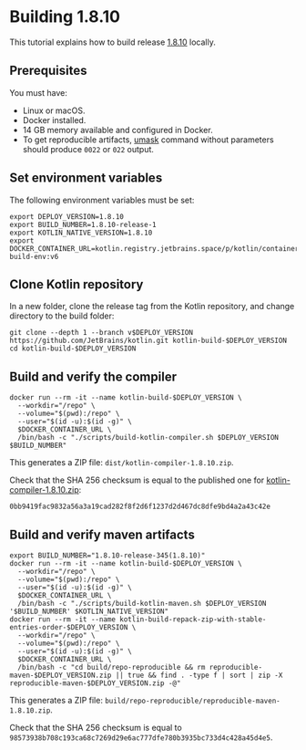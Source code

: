 # Building 1.8.10

This tutorial explains how to build release [1.8.10](https://github.com/JetBrains/kotlin/releases/tag/v1.8.10) locally.

## Prerequisites

You must have:
* Linux or macOS.
* Docker installed.
* 14 GB memory available and configured in Docker.
* To get reproducible artifacts, [umask](https://en.wikipedia.org/wiki/Umask) command without parameters should
  produce `0022` or `022` output.

## Set environment variables

The following environment variables must be set:

```shell
export DEPLOY_VERSION=1.8.10
export BUILD_NUMBER=1.8.10-release-1
export KOTLIN_NATIVE_VERSION=1.8.10
export DOCKER_CONTAINER_URL=kotlin.registry.jetbrains.space/p/kotlin/containers/kotlin-build-env:v6
```

## Clone Kotlin repository

In a new folder, clone the release tag from the Kotlin repository, and change directory to the build folder:

```shell
git clone --depth 1 --branch v$DEPLOY_VERSION https://github.com/JetBrains/kotlin.git kotlin-build-$DEPLOY_VERSION
cd kotlin-build-$DEPLOY_VERSION
```

## Build and verify the compiler

```shell
docker run --rm -it --name kotlin-build-$DEPLOY_VERSION \
  --workdir="/repo" \
  --volume="$(pwd):/repo" \
  --user="$(id -u):$(id -g)" \
  $DOCKER_CONTAINER_URL \
  /bin/bash -c "./scripts/build-kotlin-compiler.sh $DEPLOY_VERSION $BUILD_NUMBER"
```

This generates a ZIP file: `dist/kotlin-compiler-1.8.10.zip`.

Check that the SHA 256 checksum is equal to the published one for [kotlin-compiler-1.8.10.zip](https://github.com/JetBrains/kotlin/releases/download/v1.8.10/kotlin-compiler-1.8.10.zip):

`0bb9419fac9832a56a3a19cad282f8f2d6f1237d2d467dc8dfe9bd4a2a43c42e`

## Build and verify maven artifacts

```shell
export BUILD_NUMBER="1.8.10-release-345(1.8.10)"
docker run --rm -it --name kotlin-build-$DEPLOY_VERSION \
  --workdir="/repo" \
  --volume="$(pwd):/repo" \
  --user="$(id -u):$(id -g)" \
  $DOCKER_CONTAINER_URL \
  /bin/bash -c "./scripts/build-kotlin-maven.sh $DEPLOY_VERSION '$BUILD_NUMBER' $KOTLIN_NATIVE_VERSION"
docker run --rm -it --name kotlin-build-repack-zip-with-stable-entries-order-$DEPLOY_VERSION \
  --workdir="/repo" \
  --volume="$(pwd):/repo" \
  --user="$(id -u):$(id -g)" \
  $DOCKER_CONTAINER_URL \
  /bin/bash -c "cd build/repo-reproducible && rm reproducible-maven-$DEPLOY_VERSION.zip || true && find . -type f | sort | zip -X reproducible-maven-$DEPLOY_VERSION.zip -@"
```

This generates a ZIP file: `build/repo-reproducible/reproducible-maven-1.8.10.zip`.

Check that the SHA 256 checksum is equal to
`98573938b708c193ca68c7269d29e6ac777dfe780b3935bc733d4c428a45d4e5`.